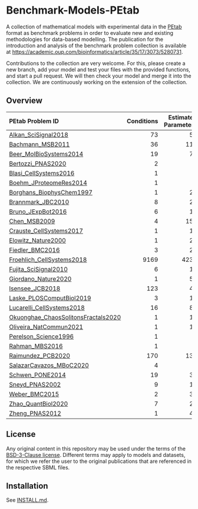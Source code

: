 # Benchmark-Models-PEtab
A collection of mathematical models with experimental data in the [PEtab](https://github.com/PEtab-dev) format as benchmark problems in order to evaluate new and existing methodologies for data-based modelling. The publication for the introduction and analysis of the benchmark problem collection is available at https://academic.oup.com/bioinformatics/article/35/17/3073/5280731.

Contributions to the collection are very welcome. For this, please create a new branch, add your model and test your files with the provided functions, and start a pull request. We will then check your model and merge it into the collection. We are continuously working on the extension of the collection.

## Overview
| PEtab Problem ID                                                                             |   Conditions |   Estimated Parameters |   Events |   Measurements |   Observables |   Species | References                                                                                                                                                                |
|:---------------------------------------------------------------------------------------------|-------------:|-----------------------:|---------:|---------------:|--------------:|----------:|:--------------------------------------------------------------------------------------------------------------------------------------------------------------------------|
| [Alkan_SciSignal2018](Benchmark-Models/Alkan_SciSignal2018/)                                 |           73 |                     56 |        0 |           1733 |            12 |        36 | [\[1\]](http://identifiers.org/doi/10.1126/scisignal.aat0229)                                                                                                             |
| [Bachmann_MSB2011](Benchmark-Models/Bachmann_MSB2011/)                                       |           36 |                    113 |        0 |            541 |            20 |        25 | [\[1\]](http://identifiers.org/doi/10.1038/msb.2011.50)                                                                                                                   |
| [Beer_MolBioSystems2014](Benchmark-Models/Beer_MolBioSystems2014/)                           |           19 |                     72 |        0 |          27132 |             2 |         4 | [\[1\]](http://identifiers.org/doi/10.1039/c3mb70594c)                                                                                                                    |
| [Bertozzi_PNAS2020](Benchmark-Models/Bertozzi_PNAS2020/)                                     |            2 |                      3 |        0 |            138 |             1 |         3 | [\[1\]](http://identifiers.org/pubmed/32616574)                                                                                                                           |
| [Blasi_CellSystems2016](Benchmark-Models/Blasi_CellSystems2016/)                             |            1 |                      9 |        0 |            252 |            15 |        16 | [\[1\]](http://identifiers.org/doi/10.1016/j.cels.2016.01.002)                                                                                                            |
| [Boehm_JProteomeRes2014](Benchmark-Models/Boehm_JProteomeRes2014/)                           |            1 |                      9 |        0 |             48 |             3 |         8 | [\[1\]](http://identifiers.org/doi/10.1021/pr5006923)                                                                                                                     |
| [Borghans_BiophysChem1997](Benchmark-Models/Borghans_BiophysChem1997/)                       |            1 |                     23 |        0 |            111 |             1 |         3 | [\[1\]](http://identifiers.org/doi/10.1016/s0301-4622(97)00010-0)                                                                                                         |
| [Brannmark_JBC2010](Benchmark-Models/Brannmark_JBC2010/)                                     |            8 |                     22 |        0 |             43 |             3 |         9 | [\[1\]](http://identifiers.org/doi/10.1074/jbc.M110.106849)                                                                                                               |
| [Bruno_JExpBot2016](Benchmark-Models/Bruno_JExpBot2016/)                                     |            6 |                     13 |        0 |             77 |             5 |         7 | [\[1\]](http://identifiers.org/doi/10.1093/jxb/erw356)                                                                                                                    |
| [Chen_MSB2009](Benchmark-Models/Chen_MSB2009/)                                               |            4 |                    155 |        0 |            120 |             3 |       500 | [\[1\]](http://identifiers.org/doi/10.1038/msb.2008.74)                                                                                                                   |
| [Crauste_CellSystems2017](Benchmark-Models/Crauste_CellSystems2017/)                         |            1 |                     12 |        0 |             21 |             4 |         5 | [\[1\]](http://identifiers.org/doi/10.1016/j.cels.2017.01.014)                                                                                                            |
| [Elowitz_Nature2000](Benchmark-Models/Elowitz_Nature2000/)                                   |            1 |                     21 |        0 |             58 |             1 |         8 | [\[1\]](http://identifiers.org/doi/10.1038/35002125)                                                                                                                      |
| [Fiedler_BMC2016](Benchmark-Models/Fiedler_BMC2016/)                                         |            3 |                     22 |        0 |             72 |             2 |         6 | [\[1\]](http://identifiers.org/doi/10.1186/s12918-016-0319-7)                                                                                                             |
| [Froehlich_CellSystems2018](Benchmark-Models/Froehlich_CellSystems2018/)                     |         9169 |                   4231 |        0 |           9169 |             1 |      1396 | [\[1\]](http://identifiers.org/doi/10.1126/scisignal.aat0229)                                                                                                             |
| [Fujita_SciSignal2010](Benchmark-Models/Fujita_SciSignal2010/)                               |            6 |                     19 |        0 |            144 |             3 |         9 | [\[1\]](http://identifiers.org/doi/10.1126/scisignal.2000810)                                                                                                             |
| [Giordano_Nature2020](Benchmark-Models/Giordano_Nature2020/)                                 |            1 |                     50 |        0 |            313 |             7 |        13 | [\[1\]](http://identifiers.org/pubmed/32322102)                                                                                                                           |
| [Isensee_JCB2018](Benchmark-Models/Isensee_JCB2018/)                                         |          123 |                     46 |        0 |            687 |             3 |        25 | [\[1\]](http://identifiers.org/doi/10.1083/jcb.201708053)                                                                                                                 |
| [Laske_PLOSComputBiol2019](Benchmark-Models/Laske_PLOSComputBiol2019/)                       |            3 |                     13 |        0 |             42 |            13 |        41 | [\[1\]](http://identifiers.org/biomodels.db/BIOMD0000000463) [\[2\]](http://identifiers.org/biomodels.db/MODEL1307270000) [\[3\]](http://identifiers.org/pubmed/22593159) |
| [Lucarelli_CellSystems2018](Benchmark-Models/Lucarelli_CellSystems2018/)                     |           16 |                     84 |        0 |           1755 |            65 |        33 | [\[1\]](http://identifiers.org/doi/10.1016/j.cels.2017.11.010)                                                                                                            |
| [Okuonghae_ChaosSolitonsFractals2020](Benchmark-Models/Okuonghae_ChaosSolitonsFractals2020/) |            1 |                     16 |        0 |             92 |             2 |         9 | [\[1\]](http://identifiers.org/doi/10.1016/j.chaos.2020.110032)                                                                                                           |
| [Oliveira_NatCommun2021](Benchmark-Models/Oliveira_NatCommun2021/)                           |            1 |                     12 |        0 |            120 |             2 |         9 | [\[1\]](http://identifiers.org/doi/10.1038/s41467-020-19798-3)                                                                                                            |
| [Perelson_Science1996](Benchmark-Models/Perelson_Science1996/)                               |            1 |                      3 |        0 |             16 |             1 |         4 | [\[1\]](http://identifiers.org/doi/10.1126/science.271.5255.1582)                                                                                                         |
| [Rahman_MBS2016](Benchmark-Models/Rahman_MBS2016/)                                           |            1 |                      9 |        0 |             23 |             1 |         7 | [\[1\]](http://identifiers.org/doi/10.1016/j.mbs.2016.07.009)                                                                                                             |
| [Raimundez_PCB2020](Benchmark-Models/Raimundez_PCB2020/)                                     |          170 |                    136 |        0 |            627 |            79 |        22 | [\[1\]](http://identifiers.org/doi/10.1371/journal.pcbi.1007147)                                                                                                          |
| [SalazarCavazos_MBoC2020](Benchmark-Models/SalazarCavazos_MBoC2020/)                         |            4 |                      6 |        0 |             18 |             3 |        75 | [\[1\]](http://identifiers.org/doi/10.1091/mbc.E19-09-0548)                                                                                                               |
| [Schwen_PONE2014](Benchmark-Models/Schwen_PONE2014/)                                         |           19 |                     30 |        0 |            286 |             4 |        11 | [\[1\]](http://identifiers.org/doi/10.1371/journal.pone.0133653)                                                                                                          |
| [Sneyd_PNAS2002](Benchmark-Models/Sneyd_PNAS2002/)                                           |            9 |                     15 |        0 |            135 |             1 |         6 | [\[1\]](http://identifiers.org/doi/10.1073/pnas.032281999)                                                                                                                |
| [Weber_BMC2015](Benchmark-Models/Weber_BMC2015/)                                             |            2 |                     36 |        0 |            135 |             8 |         7 | [\[1\]](http://identifiers.org/doi/10.1186/s12918-015-0147-1)                                                                                                             |
| [Zhao_QuantBiol2020](Benchmark-Models/Zhao_QuantBiol2020/)                                   |            7 |                     28 |        0 |             82 |             1 |         5 | [\[1\]](http://identifiers.org/pubmed/32219006)                                                                                                                           |
| [Zheng_PNAS2012](Benchmark-Models/Zheng_PNAS2012/)                                           |            1 |                     46 |        0 |             60 |            15 |        15 | [\[1\]](http://identifiers.org/doi/10.1073/pnas.1201240109)                                                                                                               |

## License

Any original content in this repository may be used under the terms of the [BSD-3-Clause license](LICENSE).
Different terms may apply to models and datasets, for which we refer the user to the original publications
that are referenced in the respective SBML files.

## Installation

See [INSTALL.md](INSTALL.md).
